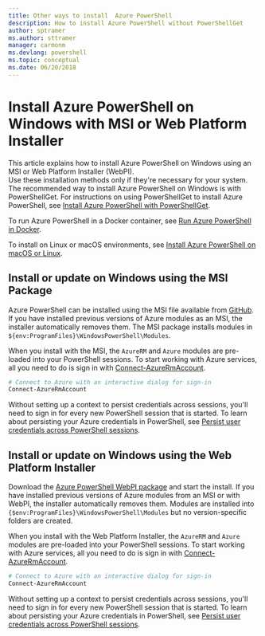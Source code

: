 ```yaml
---
title: Other ways to install  Azure PowerShell
description: How to install Azure PowerShell without PowerShellGet
author: sptramer
ms.author: sttramer
manager: carmonm
ms.devlang: powershell
ms.topic: conceptual
ms.date: 06/20/2018
---
```


# Install Azure PowerShell on Windows with MSI or Web Platform Installer

This article explains how to install Azure PowerShell on Windows using an MSI or Web Platform Installer (WebPI).  
Use these installation methods only if they're necessary for your system. The recommended way to install Azure PowerShell
on Windows is with PowerShellGet. For instructions on using PowerShellGet to install Azure PowerShell,
see [Install Azure PowerShell with PowerShellGet](install-azurerm-ps.md).

To run Azure PowerShell in a Docker container, see [Run Azure PowerShell in Docker](azurerm-ps-in-docker.md).

To install on Linux or macOS environments, see [Install Azure PowerShell on macOS or Linux](install-azurermps-maclinux.md).

## Install or update on Windows using the MSI Package

Azure PowerShell can be installed using the MSI file available from
[GitHub](https://github.com/Azure/azure-powershell/releases/tag/v5.7.0-April2018). If you have installed previous
versions of Azure modules as an MSI, the installer automatically removes them. The MSI package installs
modules in `${env:ProgramFiles}\WindowsPowerShell\Modules`.

When you install with the MSI, the `AzureRM` and `Azure` modules are pre-loaded into your PowerShell sessions.
To start working with Azure services, all you need to do is sign in with [Connect-AzureRmAccount](/powershell/module/azurerm.profile/connect-azurermaccount).

```powershell
# Connect to Azure with an interactive dialog for sign-in
Connect-AzureRmAccount
```

Without setting up a context to persist credentials across sessions, you'll need to sign in for every new PowerShell session that is started. To learn about persisting your Azure credentials in PowerShell, see [Persist user credentials across PowerShell sessions](context-persistence.md).

## Install or update on Windows using the Web Platform Installer

Download the [Azure PowerShell WebPI package](http://aka.ms/webpi-azps) and start the install. If you have installed
previous versions of Azure modules from an MSI or with WebPI, the installer automatically removes them. Modules are
installed into `{$env:ProgramFiles}\WindowsPowerShell\Modules` but no version-specific folders are created.

When you install with the Web Platform Installer, the `AzureRM` and `Azure` modules are pre-loaded into your PowerShell sessions.
To start working with Azure services, all you need to do is sign in with [Connect-AzureRmAccount](/powershell/module/azurerm.profile/connect-azurermaccount).

```powershell
# Connect to Azure with an interactive dialog for sign-in
Connect-AzureRmAccount
```

Without setting up a context to persist credentials across sessions, you'll need to sign in for every new PowerShell session that is started. To learn about persisting your Azure credentials in PowerShell, see [Persist user credentials across PowerShell sessions](context-persistence.md).